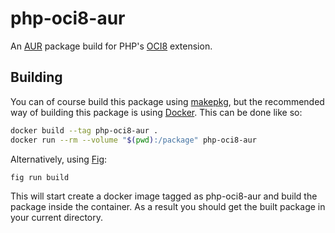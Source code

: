# php-oci8-aur
An [AUR] package build for PHP's [OCI8] extension.

## Building
You can of course build this package using [makepkg], but the recommended way
of building this package is using [Docker].  This can be done like so:

```bash
docker build --tag php-oci8-aur .
docker run --rm --volume "$(pwd):/package" php-oci8-aur
```

Alternatively, using [Fig]:

```bash
fig run build
```

This will start create a docker image tagged as php-oci8-aur and build the
package inside the container.  As a result you should get the built package in
your current directory.

[AUR]: https://aur.archlinux.org/
[oci8]: http://pecl.php.net/package/oci8
[makepkg]: https://wiki.archlinux.org/index.php/Makepkg
[Docker]: https://www.docker.com/
[Fig]: http://www.fig.sh/

